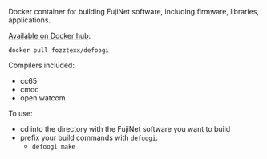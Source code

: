 Docker container for building FujiNet software, including firmware, libraries, applications.

[Available on Docker hub](https://hub.docker.com/repository/docker/fozztexx/defoogi):

  `docker pull fozztexx/defoogi`

Compilers included:

  * cc65
  * cmoc
  * open watcom

To use:

  * cd into the directory with the FujiNet software you want to build
  * prefix your build commands with `defoogi`:
    * `defoogi make`
